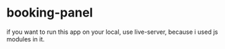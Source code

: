 # booking-panel
if you want to run this app on your local, use live-server, because i used js modules in it.

